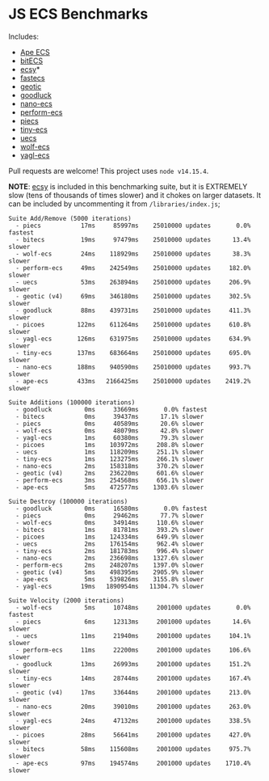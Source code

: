 # JS ECS Benchmarks

Includes:

-   [Ape ECS](https://github.com/fritzy/ape-ecs)
-   [bitECS](https://github.com/NateTheGreatt/bitECS)
-   [ecsy](https://github.com/ecsyjs/ecsy)\*
-   [fastecs](https://github.com/octavetoast/fastecs)
-   [geotic](https://github.com/ddmills/geotic)
-   [goodluck](https://github.com/piesku/goodluck)
-   [nano-ecs](https://github.com/noffle/nano-ecs)
-   [perform-ecs](https://github.com/fireveined/perform-ecs)
-   [piecs](https://github.com/sondresj/piecs)
-   [tiny-ecs](https://github.com/bvalosek/tiny-ecs)
-   [uecs](https://github.com/jprochazk/uecs)
-   [wolf-ecs](https://github.com/EnderShadow8/wolf-ecs)
-   [yagl-ecs](https://github.com/yagl/ecs)

Pull requests are welcome! This project uses `node v14.15.4`.

**NOTE**: [ecsy](https://ecsy.io/) is included in this benchmarking suite, but it is EXTREMELY slow (tens of thousands of times slower) and it chokes on larger datasets. It can be included by uncommenting it from `/libraries/index.js`;

```
Suite Add/Remove (5000 iterations)
  - piecs           17ms     85997ms    25010000 updates       0.0% fastest
  - bitecs          19ms     97479ms    25010000 updates      13.4% slower
  - wolf-ecs        24ms    118929ms    25010000 updates      38.3% slower
  - perform-ecs     49ms    242549ms    25010000 updates     182.0% slower
  - uecs            53ms    263894ms    25010000 updates     206.9% slower
  - geotic (v4)     69ms    346180ms    25010000 updates     302.5% slower
  - goodluck        88ms    439731ms    25010000 updates     411.3% slower
  - picoes         122ms    611264ms    25010000 updates     610.8% slower
  - yagl-ecs       126ms    631975ms    25010000 updates     634.9% slower
  - tiny-ecs       137ms    683664ms    25010000 updates     695.0% slower
  - nano-ecs       188ms    940590ms    25010000 updates     993.7% slower
  - ape-ecs        433ms   2166425ms    25010000 updates    2419.2% slower

Suite Additions (100000 iterations)
  - goodluck         0ms     33669ms       0.0% fastest
  - bitecs           0ms     39437ms      17.1% slower
  - piecs            0ms     40589ms      20.6% slower
  - wolf-ecs         0ms     48079ms      42.8% slower
  - yagl-ecs         1ms     60380ms      79.3% slower
  - picoes           1ms    103972ms     208.8% slower
  - uecs             1ms    118209ms     251.1% slower
  - tiny-ecs         1ms    123275ms     266.1% slower
  - nano-ecs         2ms    158318ms     370.2% slower
  - geotic (v4)      2ms    236220ms     601.6% slower
  - perform-ecs      3ms    254568ms     656.1% slower
  - ape-ecs          5ms    472577ms    1303.6% slower

Suite Destroy (100000 iterations)
  - goodluck         0ms     16580ms       0.0% fastest
  - piecs            0ms     29462ms      77.7% slower
  - wolf-ecs         0ms     34914ms     110.6% slower
  - bitecs           1ms     81781ms     393.2% slower
  - picoes           1ms    124334ms     649.9% slower
  - uecs             2ms    176154ms     962.4% slower
  - tiny-ecs         2ms    181783ms     996.4% slower
  - nano-ecs         2ms    236698ms    1327.6% slower
  - perform-ecs      2ms    248207ms    1397.0% slower
  - geotic (v4)      5ms    498395ms    2905.9% slower
  - ape-ecs          5ms    539826ms    3155.8% slower
  - yagl-ecs        19ms   1890954ms   11304.7% slower

Suite Velocity (2000 iterations)
  - wolf-ecs         5ms     10748ms     2001000 updates       0.0% fastest
  - piecs            6ms     12313ms     2001000 updates      14.6% slower
  - uecs            11ms     21940ms     2001000 updates     104.1% slower
  - perform-ecs     11ms     22200ms     2001000 updates     106.6% slower
  - goodluck        13ms     26993ms     2001000 updates     151.2% slower
  - tiny-ecs        14ms     28744ms     2001000 updates     167.4% slower
  - geotic (v4)     17ms     33644ms     2001000 updates     213.0% slower
  - nano-ecs        20ms     39010ms     2001000 updates     263.0% slower
  - yagl-ecs        24ms     47132ms     2001000 updates     338.5% slower
  - picoes          28ms     56641ms     2001000 updates     427.0% slower
  - bitecs          58ms    115608ms     2001000 updates     975.7% slower
  - ape-ecs         97ms    194574ms     2001000 updates    1710.4% slower
```
